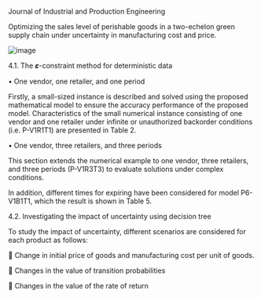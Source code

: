 Journal of Industrial and Production Engineering


Optimizing the sales level of perishable goods in a two-echelon green supply chain under uncertainty in manufacturing cost and price.


![image](https://user-images.githubusercontent.com/89356245/178157719-dbd85fba-443c-4d84-ad55-9d494fb378b3.png)


4.1.	The 𝜺-constraint method for deterministic data

•	One vendor, one retailer, and one period

Firstly, a small-sized instance is described and solved using the proposed mathematical model to ensure the accuracy performance of the proposed model. Characteristics of the small numerical instance consisting of one vendor and one retailer under infinite or unauthorized backorder conditions (i.e. P-V1R1T1) are presented in Table 2.

•	One vendor, three retailers, and three periods

This section extends the numerical example to one vendor, three retailers, and three periods (P-V1R3T3) to evaluate solutions under complex conditions.

In addition, different times for expiring have been considered for model P6-V1B1T1, which the result is shown in Table 5.

4.2.	Investigating the impact of uncertainty using decision tree

To study the impact of uncertainty, different scenarios are considered for each product as follows:

	Change in initial price of goods and manufacturing cost per unit of goods.

	Changes in the value of transition probabilities

	Changes in the value of the rate of return

